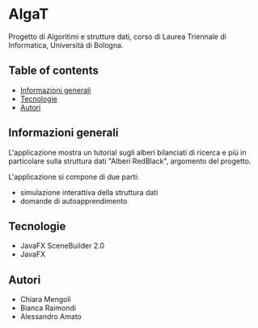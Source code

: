 # AlgaT

Progetto di Algoritimi e strutture dati, corso di Laurea Triennale di Informatica, Università di Bologna.

## Table of contents
* [Informazioni generali](#Informazioni-generali)
* [Tecnologie](#Tecnologie)
* [Autori](#Autori)

## Informazioni generali
L'applicazione mostra un tutorial sugli alberi bilanciati di ricerca e più in particolare sulla struttura dati "Alberi RedBlack", argomento del progetto. 

L'applicazione si compone di due parti: 
 - simulazione interattiva della struttura dati
 - domande di autoapprendimento


## Tecnologie
* JavaFX SceneBuilder 2.0
* JavaFX 

## Autori
* Chiara Mengoli 
* Bianca Raimondi 
* Alessandro Amato
